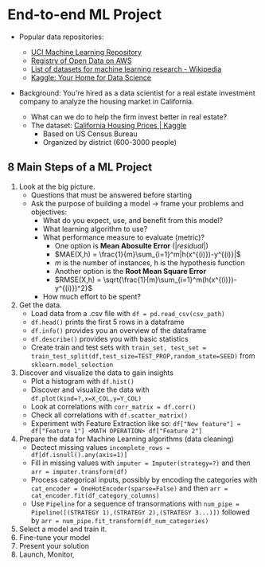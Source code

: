 # End-to-end ML Project

- Popular data repositories:
  - [UCI Machine Learning Repository](http://archive.ics.uci.edu/ml/index.php)
  - [Registry of Open Data on AWS](https://aws.amazon.com/fr/datasets/)
  - [List of datasets for machine learning research - Wikipedia](https://en.wikipedia.org/wiki/List_of_datasets_for_machine_learning_research)
  - [Kaggle: Your Home for Data Science](http://kaggle.com/)

- Background: You're hired as a data scientist for a real estate investment company to analyze the housing market in California.
  - What can we do to help the firm invest better in real estate?
  - The dataset: [California Housing Prices \| Kaggle](https://www.kaggle.com/camnugent/california-housing-prices)
    - Based on US Census Bureau
    - Organized by district (600-3000 people)

## 8 Main Steps of a ML Project
1. Look at the big picture.
    - Questions that must be answered before starting
    - Ask the purpose of building a model -> frame your problems and objectives:
      - What do you expect, use, and benefit from this model?
      - What learning algorithm to use?
      - What performance measure to evaluate (metric)?
        - One option is **Mean Abosulte Error** ($|residual|$)
        - $MAE(X,h) = \frac{1}{m}\sum_{i=1}^m|h(x^{(i)})-y^{(i)}|$
        - $m$ is the number of instances, h is the hypothesis function
        - Another option is the **Root Mean Square Error**
        - $RMSE(X,h) = \sqrt{\frac{1}{m}\sum_{i=1}^m(h(x^{(i)})-y^{(i)})^2}$
      - How much effort to be spent?  
2. Get the data.
    - Load data from a .csv file with `df = pd.read_csv(csv_path)`
    - `df.head()` prints the first 5 rows in a dataframe
    - `df.info()` provides you an overview of the dataframe
    - `df.describe()` provides you with basic statistics
    - Create train and test sets with `train_set, test_set = train_test_split(df,test_size=TEST_PROP,random_state=SEED)` from `sklearn.model_selection`
3. Discover and visualize the data to gain insights
    - Plot a histogram with `df.hist()`
    - Discover and visualize the data with `df.plot(kind=?,x=X_COL,y=Y_COL)`
    - Look at correlations with `corr_matrix = df.corr()`
    - Check all correlations with `df.scatter_matrix()`
    - Experiment with Feature Extraction like so: `df["New feature"] = df["Feature 1"] <MATH OPERATION> df["Feature 2"]`
4. Prepare the data for Machine Learning algorithms (data cleaning)
    - Dectect missing values `incomplete_rows = df[df.isnull().any(axis=1)]`
    - Fill in missing values with `imputer = Imputer(strategy=?)` and then `arr = imputer.transform(df)`
    - Process categorical inputs, possibly by encoding the categories with `cat_encoder = OneHotEncoder(sparse=False)` and then `arr = cat_encoder.fit(df_category_columns)`
    - Use `Pipeline` for a sequence of transormations with `num_pipe = Pipeline([(STRATEGY 1),(STRATEGY 2),(STRATEGY 3...)])` followed by `arr = num_pipe.fit_transform(df_num_categories)`
5. Select a model and train it.
6. Fine-tune your model
7. Present your solution
8. Launch, Monitor,
